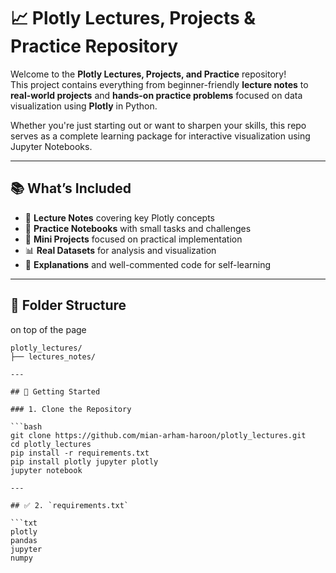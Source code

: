 # 📈 Plotly Lectures, Projects & Practice Repository

Welcome to the **Plotly Lectures, Projects, and Practice** repository!  
This project contains everything from beginner-friendly **lecture notes** to **real-world projects** and **hands-on practice problems** focused on data visualization using **Plotly** in Python.

Whether you're just starting out or want to sharpen your skills, this repo serves as a complete learning package for interactive visualization using Jupyter Notebooks.

---

## 📚 What’s Included

- 📝 **Lecture Notes** covering key Plotly concepts
- 🧪 **Practice Notebooks** with small tasks and challenges
- 🧩 **Mini Projects** focused on practical implementation
- 📊 **Real Datasets** for analysis and visualization
- 💬 **Explanations** and well-commented code for self-learning

---

## 📁 Folder Structure
on top of the page
```plaintext
plotly_lectures/
├── lectures_notes/

---

## 🚀 Getting Started

### 1. Clone the Repository

```bash
git clone https://github.com/mian-arham-haroon/plotly_lectures.git
cd plotly_lectures
pip install -r requirements.txt
pip install plotly jupyter plotly
jupyter notebook

---

## ✅ 2. `requirements.txt`

```txt
plotly
pandas
jupyter
numpy
